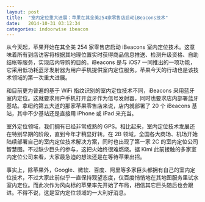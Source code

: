 ```yaml
---
layout: post
title:  "室内定位重大进展：苹果在其全美254家零售店启动iBeacons技术"
date:   2014-10-31 03:12:34
categories: indoorwise ibeacon 
---
```

从今天起，苹果开始在其全美 254 家零售店启动 iBeacons 室内定位技术。这意味着所有到店访客将根据其地理位置实时获得商品信息推送、检测升级资格、自助结帐等服务，实现店内导购的目的。iBeacons 是与 iOS7 一同推出的一项功能，它采用低功耗蓝牙发射器为用户手机提供室内定位服务。苹果今天的行动也是该技术领域的第一次重大进展。

和目前更为普遍的基于 WiFi 指纹识别的室内定位技术不同，iBeacons 采用蓝牙室内定位。这就要求用户手机打开蓝牙作为信号发射器，同时也要求店内部署蓝牙基站。拿纽约第五大道的那家苹果零售店来说，店内就部署了 20 个 iBeacons 基站，其中不少基站还是直接用 iPhone 或 iPad 来充当。

室外定位领域，我们拥有已经非常成熟的 GPS。相比起来，室内定位技术发展还在特别早期的阶段，直到今年才稍显好转。在 2B 领域，全国各大商场、机场开始陆续部署自己的室内定位技术解决方案，同时也出现了第一家 2C 的室内定位公司智慧图。不过缺少巨头的参与，这把火始终很难燃烧。据 Kimi 此前接触的多家室内定位公司来看，大家最急迫的想法还是在等待苹果出招。

事实上，除苹果外，Google、微软、百度、阿里等多家巨头都拥有自己的室内定位技术，不过大家此前似乎一直保持观望态度，仅百度悄悄地在其地图服务里试水室内定位。而此次作为风向标的苹果率先开始了布局，相信其它巨头随后也会跟进。不得不说，这是室内定位领域的一大利好消息。
